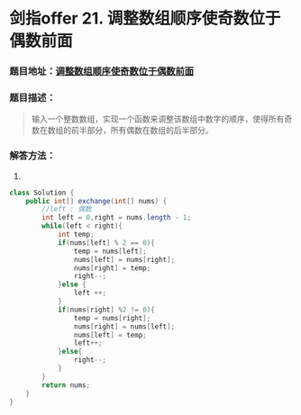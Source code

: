 # 剑指offer 21. 调整数组顺序使奇数位于偶数前面

### 题目地址：[调整数组顺序使奇数位于偶数前面](https://leetcode-cn.com/problems/diao-zheng-shu-zu-shun-xu-shi-qi-shu-wei-yu-ou-shu-qian-mian-lcof/)



### 题目描述：

>输入一个整数数组，实现一个函数来调整该数组中数字的顺序，使得所有奇数在数组的前半部分，所有偶数在数组的后半部分。



### 解答方法：

1. 

```java
class Solution {
    public int[] exchange(int[] nums) {
        //left : 偶数
        int left = 0,right = nums.length - 1;
        while(left < right){
            int temp;
            if(nums[left] % 2 == 0){
                temp = nums[left];
                nums[left] = nums[right];
                nums[right] = temp;
                right--;
            }else {
                left ++;
            }
            if(nums[right] %2 != 0){
                temp = nums[right];
                nums[right] = nums[left];
                nums[left] = temp;
                left++;
            }else{
                right--;
            }
        }
        return nums;
    }
}
```